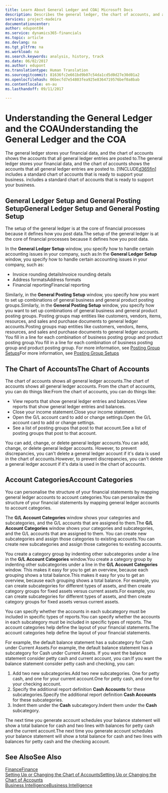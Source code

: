 ```yaml
---
title: Learn About General Ledger and COA| Microsoft Docs
description: Describes the general ledger, the chart of accounts, and account categories.
services: project-madeira
documentationcenter: 
author: edupont04
ms.service: dynamics365-financials
ms.topic: article
ms.devlang: na
ms.tgt_pltfrm: na
ms.workload: na
ms.search.keywords: analysis, history, track
ms.date: 06/02/2017
ms.author: edupont
ms.translationtype: Human Translation
ms.sourcegitcommit: 81636fc2e661bd9b07c54da1cd5d0d27e30d01a2
ms.openlocfilehash: 06becfd7e54803fea925e8364719576bef0a8bab
ms.contentlocale: en-au
ms.lasthandoff: 09/11/2017

---
```

# <a name="understanding-the-general-ledger-and-the-coa"></a><span data-ttu-id="8b61e-103">Understanding the General Ledger and the COA</span><span class="sxs-lookup"><span data-stu-id="8b61e-103">Understanding the General Ledger and the COA</span></span>
<span data-ttu-id="8b61e-104">The general ledger stores your financial data, and the chart of accounts shows the accounts that all general ledger entries are posted to.</span><span class="sxs-lookup"><span data-stu-id="8b61e-104">The general ledger stores your financial data, and the chart of accounts shows the accounts that all general ledger entries are posted to.</span></span> [!INCLUDE[d365fin](includes/d365fin_md.md)]<span data-ttu-id="8b61e-105"> includes a standard chart of accounts that is ready to support your business.</span><span class="sxs-lookup"><span data-stu-id="8b61e-105"> includes a standard chart of accounts that is ready to support your business.</span></span>

## <a name="general-ledger-setup-and-general-posting-setup"></a><span data-ttu-id="8b61e-106">General Ledger Setup and General Posting Setup</span><span class="sxs-lookup"><span data-stu-id="8b61e-106">General Ledger Setup and General Posting Setup</span></span>
<span data-ttu-id="8b61e-107">The setup of the general ledger is at the core of financial processes because it defines how you post data.</span><span class="sxs-lookup"><span data-stu-id="8b61e-107">The setup of the general ledger is at the core of financial processes because it defines how you post data.</span></span>  

<span data-ttu-id="8b61e-108">In the **General Ledger Setup** window, you specify how to handle certain accounting issues in your company, such as:</span><span class="sxs-lookup"><span data-stu-id="8b61e-108">In the **General Ledger Setup** window, you specify how to handle certain accounting issues in your company, such as:</span></span>  

* <span data-ttu-id="8b61e-109">Invoice rounding details</span><span class="sxs-lookup"><span data-stu-id="8b61e-109">Invoice rounding details</span></span>  
* <span data-ttu-id="8b61e-110">Address formats</span><span class="sxs-lookup"><span data-stu-id="8b61e-110">Address formats</span></span>  
* <span data-ttu-id="8b61e-111">Financial reporting</span><span class="sxs-lookup"><span data-stu-id="8b61e-111">Financial reporting</span></span>  

<span data-ttu-id="8b61e-112">Similarly, in the **General Posting Setup** window, you specify how you want to set up combinations of general business and general product posting groups.</span><span class="sxs-lookup"><span data-stu-id="8b61e-112">Similarly, in the **General Posting Setup** window, you specify how you want to set up combinations of general business and general product posting groups.</span></span> <span data-ttu-id="8b61e-113">Posting groups map entities like customers, vendors, items, resources, and sales and purchase documents to general ledger accounts.</span><span class="sxs-lookup"><span data-stu-id="8b61e-113">Posting groups map entities like customers, vendors, items, resources, and sales and purchase documents to general ledger accounts.</span></span> <span data-ttu-id="8b61e-114">You fill in a line for each combination of business posting group and product posting group.</span><span class="sxs-lookup"><span data-stu-id="8b61e-114">You fill in a line for each combination of business posting group and product posting group.</span></span> <span data-ttu-id="8b61e-115">For more information, see [Posting Group Setups](finance-posting-groups.md)</span><span class="sxs-lookup"><span data-stu-id="8b61e-115">For more information, see [Posting Group Setups](finance-posting-groups.md)</span></span>  

## <a name="the-chart-of-accounts"></a><span data-ttu-id="8b61e-116">The Chart of Accounts</span><span class="sxs-lookup"><span data-stu-id="8b61e-116">The Chart of Accounts</span></span>
<span data-ttu-id="8b61e-117">The chart of accounts shows all general ledger accounts.</span><span class="sxs-lookup"><span data-stu-id="8b61e-117">The chart of accounts shows all general ledger accounts.</span></span> <span data-ttu-id="8b61e-118">From the chart of accounts, you can do things like:</span><span class="sxs-lookup"><span data-stu-id="8b61e-118">From the chart of accounts, you can do things like:</span></span>  

* <span data-ttu-id="8b61e-119">View reports that show general ledger entries and balances.</span><span class="sxs-lookup"><span data-stu-id="8b61e-119">View reports that show general ledger entries and balances.</span></span>  
* <span data-ttu-id="8b61e-120">Close your income statement.</span><span class="sxs-lookup"><span data-stu-id="8b61e-120">Close your income statement.</span></span>  
* <span data-ttu-id="8b61e-121">Open the G/L account card to add or change settings.</span><span class="sxs-lookup"><span data-stu-id="8b61e-121">Open the G/L account card to add or change settings.</span></span>  
* <span data-ttu-id="8b61e-122">See a list of posting groups that post to that account.</span><span class="sxs-lookup"><span data-stu-id="8b61e-122">See a list of posting groups that post to that account.</span></span>  

<span data-ttu-id="8b61e-123">You can add, change, or delete general ledger accounts.</span><span class="sxs-lookup"><span data-stu-id="8b61e-123">You can add, change, or delete general ledger accounts.</span></span> <span data-ttu-id="8b61e-124">However, to prevent discrepancies, you can't delete a general ledger account if it's data is used in the chart of accounts.</span><span class="sxs-lookup"><span data-stu-id="8b61e-124">However, to prevent discrepancies, you can't delete a general ledger account if it's data is used in the chart of accounts.</span></span>  

## <a name="account-categories"></a><span data-ttu-id="8b61e-125">Account Categories</span><span class="sxs-lookup"><span data-stu-id="8b61e-125">Account Categories</span></span>
<span data-ttu-id="8b61e-126">You can personalise the structure of your financial statements by mapping general ledger accounts to account categories.</span><span class="sxs-lookup"><span data-stu-id="8b61e-126">You can personalize the structure of your financial statements by mapping general ledger accounts to account categories.</span></span>  

<span data-ttu-id="8b61e-127">The **G/L Account Categories** window shows your categories and subcategories, and the G/L accounts that are assigned to them.</span><span class="sxs-lookup"><span data-stu-id="8b61e-127">The **G/L Account Categories** window shows your categories and subcategories, and the G/L accounts that are assigned to them.</span></span> <span data-ttu-id="8b61e-128">You can create new subcategories and assign those categories to existing accounts.</span><span class="sxs-lookup"><span data-stu-id="8b61e-128">You can create new subcategories and assign those categories to existing accounts.</span></span>  

<span data-ttu-id="8b61e-129">You create a category group by indenting other subcategories under a line in the **G/L Account Categories** window.</span><span class="sxs-lookup"><span data-stu-id="8b61e-129">You create a category group by indenting other subcategories under a line in the **G/L Account Categories** window.</span></span> <span data-ttu-id="8b61e-130">This makes it easy for you to get an overview, because each grouping shows a total balance.</span><span class="sxs-lookup"><span data-stu-id="8b61e-130">This makes it easy for you to get an overview, because each grouping shows a total balance.</span></span> <span data-ttu-id="8b61e-131">For example, you can create subcategories for different types of assets, and then create category groups for fixed assets versus current assets.</span><span class="sxs-lookup"><span data-stu-id="8b61e-131">For example, you can create subcategories for different types of assets, and then create category groups for fixed assets versus current assets.</span></span>  

<span data-ttu-id="8b61e-132">You can specify whether the accounts in each subcategory must be included in specific types of reports.</span><span class="sxs-lookup"><span data-stu-id="8b61e-132">You can specify whether the accounts in each subcategory must be included in specific types of reports.</span></span> <span data-ttu-id="8b61e-133">The account categories help define the layout of your financial statements.</span><span class="sxs-lookup"><span data-stu-id="8b61e-133">The account categories help define the layout of your financial statements.</span></span>  

<span data-ttu-id="8b61e-134">For example, the default balance statement has a subcategory for Cash under Current Assets.</span><span class="sxs-lookup"><span data-stu-id="8b61e-134">For example, the default balance statement has a subcategory for Cash under Current Assets.</span></span> <span data-ttu-id="8b61e-135">If you want the balance statement consider petty cash and current account, you can:</span><span class="sxs-lookup"><span data-stu-id="8b61e-135">If you want the balance statement consider petty cash and checking, you can:</span></span>  

1. <span data-ttu-id="8b61e-136">Add two new subcategories.</span><span class="sxs-lookup"><span data-stu-id="8b61e-136">Add two new subcategories.</span></span> <span data-ttu-id="8b61e-137">One for petty cash, and one for your current account.</span><span class="sxs-lookup"><span data-stu-id="8b61e-137">One for petty cash, and one for your checking account.</span></span>  
2. <span data-ttu-id="8b61e-138">Specify the additional report definition **Cash Accounts** for these subcategories.</span><span class="sxs-lookup"><span data-stu-id="8b61e-138">Specify the additional report definition **Cash Accounts** for these subcategories.</span></span>  
3. <span data-ttu-id="8b61e-139">Indent them under the **Cash** subcategory.</span><span class="sxs-lookup"><span data-stu-id="8b61e-139">Indent them under the **Cash** subcategory.</span></span>  

<span data-ttu-id="8b61e-140">The next time you generate account schedules your balance statement will show a total balance for cash and two lines with balances for petty cash and the current account.</span><span class="sxs-lookup"><span data-stu-id="8b61e-140">The next time you generate account schedules your balance statement will show a total balance for cash and two lines with balances for petty cash and the checking account.</span></span>  

## <a name="see-also"></a><span data-ttu-id="8b61e-141">See Also</span><span class="sxs-lookup"><span data-stu-id="8b61e-141">See Also</span></span>
[<span data-ttu-id="8b61e-142">Finance</span><span class="sxs-lookup"><span data-stu-id="8b61e-142">Finance</span></span>](finance.md)  
[<span data-ttu-id="8b61e-143">Setting Up or Changing the Chart of Accounts</span><span class="sxs-lookup"><span data-stu-id="8b61e-143">Setting Up or Changing the Chart of Accounts</span></span>](finance-setup-chart-accounts.md)  
[<span data-ttu-id="8b61e-144">Business Intelligence</span><span class="sxs-lookup"><span data-stu-id="8b61e-144">Business Intelligence</span></span>](bi.md)  

